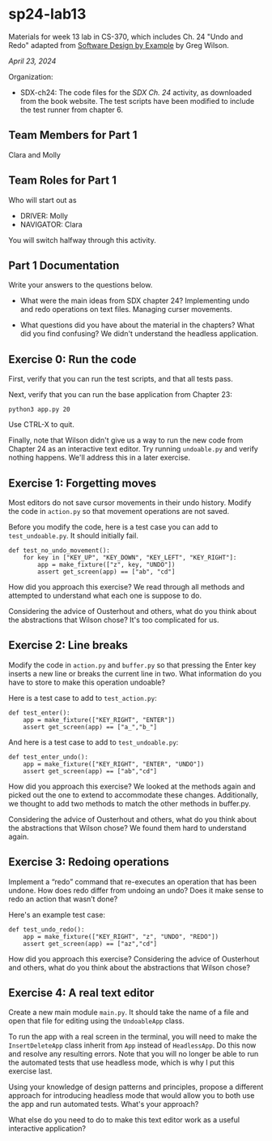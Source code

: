 # sp24-lab13
Materials for week 13 lab in CS-370, which includes Ch. 24 "Undo and Redo" adapted from [Software Design by Example](https://third-bit.com/sdxpy/) by Greg Wilson.

_April 23, 2024_

Organization:
* SDX-ch24: The code files for the _SDX Ch. 24_ activity, as downloaded from the book website. The test scripts have been modified to include the test runner from chapter 6.

## Team Members for Part 1
Clara and Molly

## Team Roles for Part 1
Who will start out as
* DRIVER: Molly
* NAVIGATOR: Clara

You will switch halfway through this activity.

## Part 1 Documentation

Write your answers to the questions below.

* What were the main ideas from SDX chapter 24?
Implementing undo and redo operations on text files. Managing curser movements.

* What questions did you have about the material in the chapters? What did you find confusing?
We didn't understand the headless application.

## Exercise 0: Run the code

First, verify that you can run the test scripts, and that all tests pass.

Next, verify that you can run the base application from Chapter 23:

    python3 app.py 20

Use CTRL-X to quit.

Finally, note that Wilson didn't give us a way to run the new code from Chapter 24 as an interactive text editor.
Try running `undoable.py` and verify nothing happens.
We'll address this in a later exercise.

## Exercise 1: Forgetting moves

Most editors do not save cursor movements in their undo history. 
Modify the code in `action.py` so that movement operations are not saved.

Before you modify the code, here is a test case you can add to `test_undoable.py`. It should initially fail.

    def test_no_undo_movement():
        for key in ["KEY_UP", "KEY_DOWN", "KEY_LEFT", "KEY_RIGHT"]:
            app = make_fixture(["z", key, "UNDO"])
            assert get_screen(app) == ["ab", "cd"]

How did you approach this exercise? 
We read through all methods and attempted to understand what each one is suppose to do.

Considering the advice of Ousterhout and others, what do you think about the abstractions that Wilson chose?
It's too complicated for us.

## Exercise 2: Line breaks

Modify the code in `action.py` and `buffer.py` so that pressing the Enter key inserts a new line or breaks the current line in two.
What information do you have to store to make this operation undoable?

Here is a test case to add to `test_action.py`:

    def test_enter():
        app = make_fixture(["KEY_RIGHT", "ENTER"])
        assert get_screen(app) == ["a_","b_"]

And here is a test case to add to `test_undoable.py`:

    def test_enter_undo():
        app = make_fixture(["KEY_RIGHT", "ENTER", "UNDO"])
        assert get_screen(app) == ["ab","cd"]


How did you approach this exercise? 
We looked at the methods again and picked out the one to extend to accommodate these changes. Additionally, we thought to add two methods to match the other methods in buffer.py.

Considering the advice of Ousterhout and others, what do you think about the abstractions that Wilson chose?
We found them hard to understand again.

## Exercise 3: Redoing operations

Implement a “redo” command that re-executes an operation that has been undone. How does redo differ from undoing an undo? Does it make sense to redo an action that wasn’t done?

Here's an example test case:

    def test_undo_redo():
        app = make_fixture(["KEY_RIGHT", "z", "UNDO", "REDO"])
        assert get_screen(app) == ["az","cd"]

How did you approach this exercise? 
Considering the advice of Ousterhout and others, what do you think about the abstractions that Wilson chose?

## Exercise 4: A real text editor

Create a new main module `main.py`.  It should take the name of a file and open that file for editing using the `UndoableApp` class.

To run the app with a real screen in the terminal, you will need to make the `InsertDeleteApp` class inherit from `App` instead of `HeadlessApp`.
Do this now and resolve any resulting errors. 
Note that you will no longer be able to run the automated tests that use headless mode, which is why I put this exercise last.

Using your knowledge of design patterns and principles, propose a different approach for introducing headless mode
that would allow you to both use the app and run automated tests. What's your approach?

What else do you need to do to make this text editor work as a useful interactive application? 
